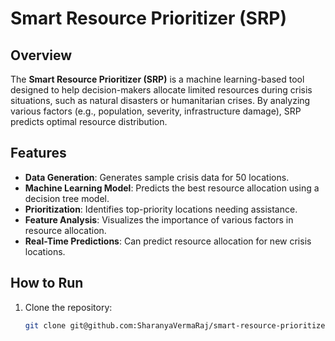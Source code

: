 # Smart Resource Prioritizer (SRP)

## Overview

The **Smart Resource Prioritizer (SRP)** is a machine learning-based tool designed to help decision-makers allocate limited resources during crisis situations, such as natural disasters or humanitarian crises. By analyzing various factors (e.g., population, severity, infrastructure damage), SRP predicts optimal resource distribution.

## Features

- **Data Generation**: Generates sample crisis data for 50 locations.
- **Machine Learning Model**: Predicts the best resource allocation using a decision tree model.
- **Prioritization**: Identifies top-priority locations needing assistance.
- **Feature Analysis**: Visualizes the importance of various factors in resource allocation.
- **Real-Time Predictions**: Can predict resource allocation for new crisis locations.

## How to Run

1. Clone the repository:
   ```bash
   git clone git@github.com:SharanyaVermaRaj/smart-resource-prioritizer.git
